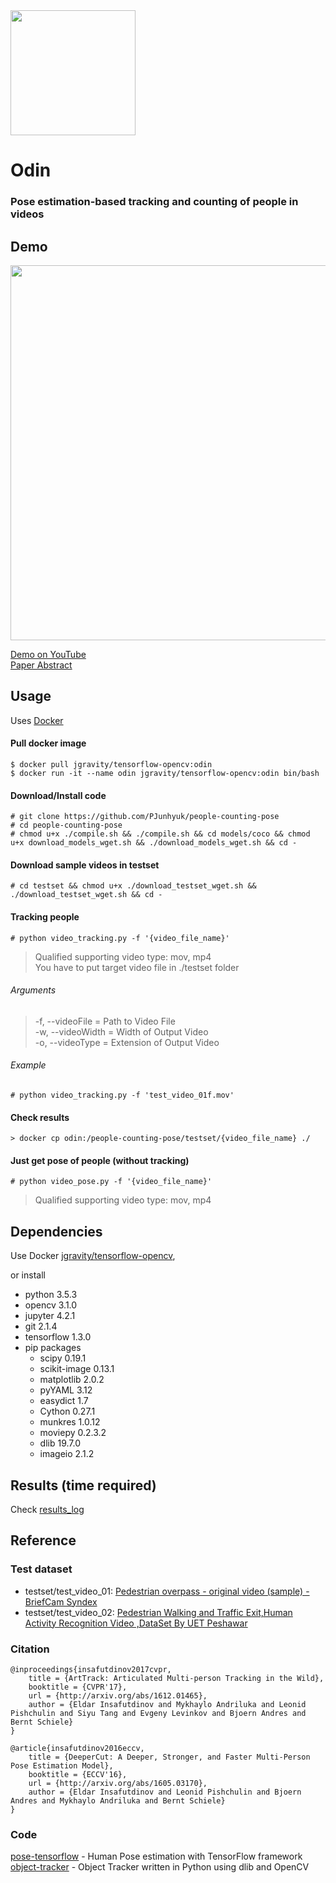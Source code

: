<img src="/samples/Odin_squared.png" width="200">

# Odin
### Pose estimation-based tracking and counting of people in videos

## Demo
<img src="/samples/sample_results.gif" width="600">  

[Demo on YouTube](http://www.youtube.com/watch?v=5lSUhCjgD7g)  
[Paper Abstract](https://github.com/PJunhyuk/people-counting-pose/blob/master/samples/Pose%20estimation-based%20tracking%20and%20counting%20of%20people%20in%20videos.pdf)

## Usage

Uses [Docker](https://docker.com)  

#### Pull docker image
```
$ docker pull jgravity/tensorflow-opencv:odin
$ docker run -it --name odin jgravity/tensorflow-opencv:odin bin/bash
```

#### Download/Install code
```
# git clone https://github.com/PJunhyuk/people-counting-pose
# cd people-counting-pose
# chmod u+x ./compile.sh && ./compile.sh && cd models/coco && chmod u+x download_models_wget.sh && ./download_models_wget.sh && cd -
```

#### Download sample videos in testset
```
# cd testset && chmod u+x ./download_testset_wget.sh && ./download_testset_wget.sh && cd -
```

#### Tracking people
```
# python video_tracking.py -f '{video_file_name}'
```
> Qualified supporting video type: mov, mp4  
> You have to put target video file in ./testset folder  

###### Arguments
> -f, --videoFile = Path to Video File  
> -w, --videoWidth = Width of Output Video  
> -o, --videoType = Extension of Output Video

###### Example
```
# python video_tracking.py -f 'test_video_01f.mov'
```

#### Check results
```
> docker cp odin:/people-counting-pose/testset/{video_file_name} ./
```

#### Just get pose of people (without tracking)
```
# python video_pose.py -f '{video_file_name}'
```
> Qualified supporting video type: mov, mp4

## Dependencies

Use Docker [jgravity/tensorflow-opencv](https://hub.docker.com/r/jgravity/tensorflow-opencv/),

or install

- python 3.5.3
- opencv 3.1.0
- jupyter 4.2.1
- git 2.1.4
- tensorflow 1.3.0
- pip packages
  - scipy 0.19.1
  - scikit-image 0.13.1
  - matplotlib 2.0.2
  - pyYAML 3.12
  - easydict 1.7
  - Cython 0.27.1
  - munkres 1.0.12
  - moviepy 0.2.3.2
  - dlib 19.7.0
  - imageio 2.1.2

## Results (time required)

Check [results_log](https://github.com/PJunhyuk/people-counting-pose/blob/master/results_log.md)

## Reference

### Test dataset
- testset/test_video_01: [Pedestrian overpass - original video (sample) - BriefCam Syndex](https://www.youtube.com/watch?v=aUdKzb4LGJI)
- testset/test_video_02: [Pedestrian Walking and Traffic Exit,Human Activity Recognition Video ,DataSet By UET Peshawar](https://www.youtube.com/watch?v=eZRLm7KK8HA)

### Citation
    @inproceedings{insafutdinov2017cvpr,
	    title = {ArtTrack: Articulated Multi-person Tracking in the Wild},
	    booktitle = {CVPR'17},
	    url = {http://arxiv.org/abs/1612.01465},
	    author = {Eldar Insafutdinov and Mykhaylo Andriluka and Leonid Pishchulin and Siyu Tang and Evgeny Levinkov and Bjoern Andres and Bernt Schiele}
    }

    @article{insafutdinov2016eccv,
        title = {DeeperCut: A Deeper, Stronger, and Faster Multi-Person Pose Estimation Model},
	    booktitle = {ECCV'16},
        url = {http://arxiv.org/abs/1605.03170},
        author = {Eldar Insafutdinov and Leonid Pishchulin and Bjoern Andres and Mykhaylo Andriluka and Bernt Schiele}
    }

### Code
[pose-tensorflow](https://github.com/eldar/pose-tensorflow) - Human Pose estimation with TensorFlow framework  
[object-tracker](https://github.com/bikz05/object-tracker) - Object Tracker written in Python using dlib and OpenCV
